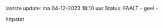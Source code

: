 laatste update: 
ma 04-12-2023 18:10   uur 
Status: FAALT - geel - 
<div class="service Y">httpstat</div>